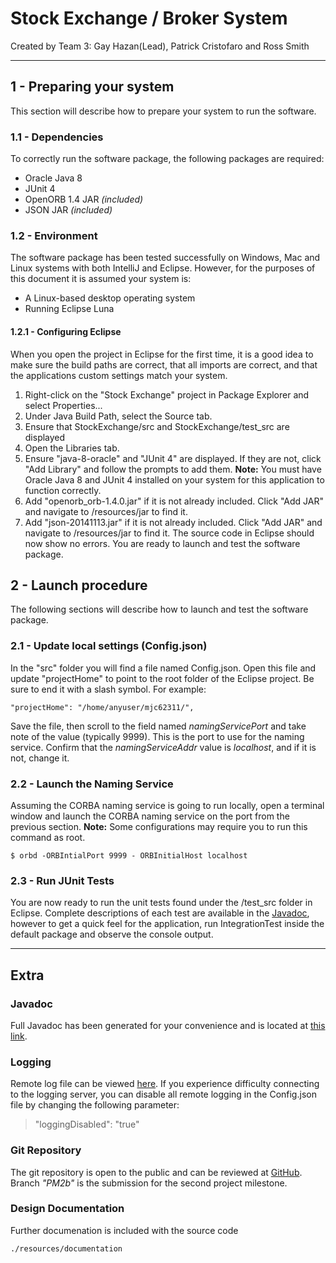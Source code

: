 # Stock Exchange / Broker System

Created by Team 3:
Gay Hazan(Lead),
Patrick Cristofaro and
Ross Smith

---

## 1 - Preparing your system
This section will describe how to prepare your system to run the software.

### 1.1 - Dependencies
To correctly run the software package, the following packages are required:
  * Oracle Java 8
  * JUnit 4 
  * OpenORB 1.4 JAR <i>(included)</i>
  * JSON JAR <i>(included)</i>

### 1.2 - Environment
The software package has been tested successfully on Windows, Mac and Linux systems with both IntelliJ and Eclipse. However, 
for the purposes of this document it is assumed your system is:
  * A Linux-based desktop operating system
  * Running Eclipse Luna

#### 1.2.1 - Configuring Eclipse
When you open the project in Eclipse for the first time, it is a good idea to make sure the build paths are correct, 
that all imports are correct, and that the applications custom settings match your system.
1. Right-click on the "Stock Exchange" project in Package Explorer and select Properties...
2. Under Java Build Path, select the Source tab.
3. Ensure that StockExchange/src and StockExchange/test_src are displayed
4. Open the Libraries tab.
5. Ensure "java-8-oracle" and "JUnit 4" are displayed. If they are not, click "Add Library" and follow the prompts 
to add them. <strong>Note:</strong> You must have Oracle Java 8 and JUnit 4 installed on your system for this application to function correctly.
6. Add "openorb_orb-1.4.0.jar" if it is not already included. Click "Add JAR" and navigate to /resources/jar to find it.
7. Add "json-20141113.jar" if it is not already included. Click "Add JAR" and navigate to /resources/jar to find it.
The source code in Eclipse should now show no errors. You are ready to launch and test the software package.


## 2 - Launch procedure
The following sections will describe how to launch and test the software package.

### 2.1 - Update local settings (Config.json)
In the "src" folder you will find a file named Config.json. Open this file and update "projectHome" to point to the root folder of the Eclipse project. Be sure to end it with a slash symbol. For example:
```
"projectHome": "/home/anyuser/mjc62311/",
```
Save the file, then scroll to the field named <i>namingServicePort</i> and take note of the value (typically 9999).  This is the port to use for the naming service. Confirm that the <i>namingServiceAddr</i> value is <i>localhost</i>, and if it is not, change it.

### 2.2 - Launch the Naming Service
Assuming the CORBA naming service is going to run locally, open a terminal window and launch the CORBA naming service on the port from the previous section. <strong>Note:</strong> Some configurations may require you to run this command as root.
```
$ orbd -ORBIntialPort 9999 - ORBInitialHost localhost
```

### 2.3 - Run JUnit Tests
You are now ready to run the unit tests found under the /test_src folder in Eclipse. Complete descriptions of each test are available in the [Javadoc][1], however to get a quick feel for the application, run </i>IntegrationTest</i> inside the default package and observe the console output.

---
## Extra
### Javadoc
Full Javadoc has been generated for your convenience and is located at [this link][1].
### Logging
Remote log file can be viewed [here][2]. If you experience difficulty connecting to the logging server, you can disable all remote logging in the Config.json file by changing the following parameter:
> "loggingDisabled": "true"

### Git Repository
The git repository is open to the public and can be reviewed at [GitHub][3]. Branch <i>"PM2b"</i> is the submission for the second project milestone.

### Design Documentation
Further documenation is included with the source code
```
./resources/documentation
```







[1]:http://users.encs.concordia.ca/~patrickc/
[2]:http://166.78.186.20/resources/log/displayLog.html
[3]:https://github.com/pcristo/mjc62311/tree/PM2b
